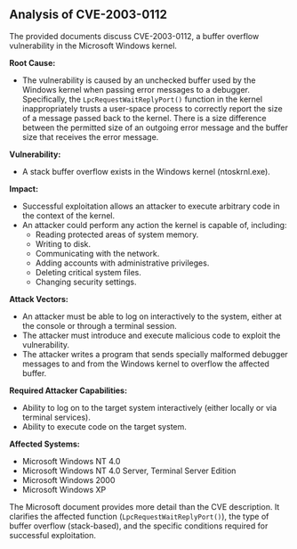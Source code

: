 ## Analysis of CVE-2003-0112

The provided documents discuss CVE-2003-0112, a buffer overflow vulnerability in the Microsoft Windows kernel.

**Root Cause:**

*   The vulnerability is caused by an unchecked buffer used by the Windows kernel when passing error messages to a debugger. Specifically, the `LpcRequestWaitReplyPort()` function in the kernel inappropriately trusts a user-space process to correctly report the size of a message passed back to the kernel. There is a size difference between the permitted size of an outgoing error message and the buffer size that receives the error message.

**Vulnerability:**

*   A stack buffer overflow exists in the Windows kernel (ntoskrnl.exe).

**Impact:**

*   Successful exploitation allows an attacker to execute arbitrary code in the context of the kernel.
*   An attacker could perform any action the kernel is capable of, including:
    *   Reading protected areas of system memory.
    *   Writing to disk.
    *   Communicating with the network.
    *   Adding accounts with administrative privileges.
    *   Deleting critical system files.
    *   Changing security settings.

**Attack Vectors:**

*   An attacker must be able to log on interactively to the system, either at the console or through a terminal session.
*   The attacker must introduce and execute malicious code to exploit the vulnerability.
*   The attacker writes a program that sends specially malformed debugger messages to and from the Windows kernel to overflow the affected buffer.

**Required Attacker Capabilities:**

*   Ability to log on to the target system interactively (either locally or via terminal services).
*   Ability to execute code on the target system.

**Affected Systems:**

*   Microsoft Windows NT 4.0
*   Microsoft Windows NT 4.0 Server, Terminal Server Edition
*   Microsoft Windows 2000
*   Microsoft Windows XP

The Microsoft document provides more detail than the CVE description. It clarifies the affected function (`LpcRequestWaitReplyPort()`), the type of buffer overflow (stack-based), and the specific conditions required for successful exploitation.